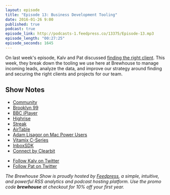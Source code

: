 ```yaml
---
layout: episode
title: "Episode 13: Business Development Tooling"
date: 2016-01-26 9:00
published: true
podcast: true
episode_link: http://podcasts-1.feedpress.co/13375/Episode-13.mp3
episode_length: "00:27:25"
episode_seconds: 1645
---
```


On last week's episode, Kalv and Pat discussed [finding the right client](/2016/01/19/episode-12-finding-the-right-clients.html). This week, they break down the tooling we use here at Brewhouse to manage incoming leads, analyze the data, and improve our strategy around finding and securing the right clients and projects for our team.

<!-- break -->

## Show Notes

- [Community](http://www.nbc.com/community)
- [Brooklyn 99](http://www.fox.com/brooklyn-nine-nine)
- [BBC iPlayer](https://en.wikipedia.org/wiki/BBC_iPlayer)
- [Highrise](https://highrisehq.com)
- [Streak](https://www.streak.com)
- [AirTable](https://airtable.com)
- [Adam Lisagor on Mac Power Users](https://www.relay.fm/mpu/283)
- [Vitamix C-Series](https://www.vitamix.com/Shop/C-Series)
- [InboxSDK](https://www.inboxsdk.com)
- [Connect by Clearbit](http://connect.clearbit.com)

<ul>
  <li><a href="http://twitter.com/kalv">Follow Kalv on Twitter</a></li>
  <li><a href="http://twitter.com/patdryburgh">Follow Pat on Twitter</a></li>
</ul>

*The Brewhouse Show is proudly hosted by [Feedpress][FP], a simple, intuitive, and powerful RSS analytics and podcast hosting platform. Use the promo code **brewhouse** at checkout for 10% off your first year.*

[FP]: http://feed.press
[TBS]: http://brewhouse.io/show/
